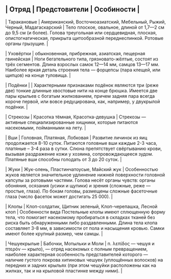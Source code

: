 
| Отряд | Предстовители | Особиности |
---
| Таракановые | Американский, Восточноазиатский, Мебельный, Рыжий, Черный, Мадагаскарский | Тело плоское, овальное, длиной от 1,7—2 см до 9,5 см (и более). Голова треугольная или сердцевидная, плоская, опистогнатическая, прикрыта щитообразной переднеспинкой. Ротовые органы грызущие. |

| Уховёртки | обыкновенная,  прибрежная, азиатская, пещерная гвинейская | Ноги бегательного типа, грязновато-жёлтые, состоят из трёх сегментов. Длина взрослых самок 12—14 мм, самцов 13—17 мм. Наиболее яркая деталь строения тела — форцепсы (пара клещей, или щипцов) на конце туловища. |

| Подёнки |  | Характерными признаками подёнок являются три (реже две) тонкие длинные хвостовые нити на конце брюшка. Имеется две пары крыльев с богатым жилкованием, причем задняя пара всегда короче первой, или вовсе редуцирована, как, например, у двукрылой подёнки. |

| Стрекозы | Красотка тёмная, Красотка-девушка | Стрекозы — активные специализированные хищники, которые питаются насекомыми, пойманными на лету. |

| Вши | Головная, Платяная, Лобковая | Развитие личинок из яиц продолжается 8-10 суток. Питаются головные вши каждые 2-3 часа, платяные – 3-4 раза в сутки. Слюна препятствует свёртыванию крови, вызывая раздражение кожи у хозяина, сопровождающееся зудом. Платяные вши способны голодать от 3 до 20 суток. |

| Жуки | Жук-олень, Пластинчатоусые, Майский жук | Особенностью жуков является значительное удлинение нижней поверхности головной капсулы за ротовыми частями. Голова несёт органы чувств: органы обоняния, осязания (усики и щупики) и зрения (сложные, реже — простые, глаза). По бокам головы, размещены сложные фасеточные глаза (число фасеток может достигать 25 000). |

| Клопы | Клоп-солдатик, Щитник зеленый, Клоп-черепашка, Лесной клоп | Особенности вида Постельные клопы имеют сплющенную форму тела, что помогает насекомому пробираться в складках тканей без риска быть обнаруженными либо раздавленными. Длина тела клопа составляет 3-8 мм, в зависимости от пола и насыщения кровью. Самки имеют более крупный размер, чем самцы. |

| Чешуекрылые | Бабочки, Мотыльки и Моли  | п. λεπίδος — чешуя и πτερόν — крыло), — отряд насекомых с полным превращением, наиболее характерная особенность представителей которого — наличие густого покрова хитиновых чешуек (уплощённых волосков) на передних и задних крыльях (при этом чешуйки расположены как на жилках, так и на крыловой пластинке между ними). |

